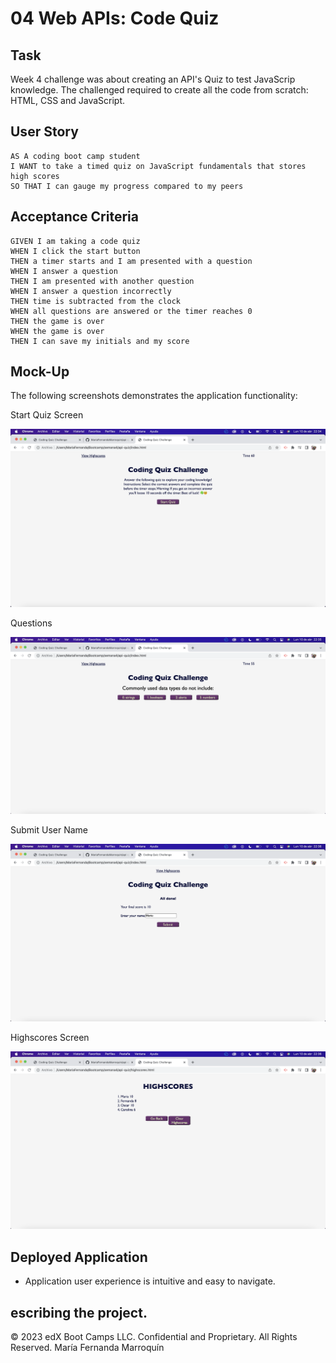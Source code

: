 # 04 Web APIs: Code Quiz

## Task

Week 4 challenge was about creating an API's Quiz to test JavaScrip knowledge. The challenged required to create all the code from scratch: HTML, CSS and JavaScript. 


## User Story

```
AS A coding boot camp student
I WANT to take a timed quiz on JavaScript fundamentals that stores high scores
SO THAT I can gauge my progress compared to my peers
```

## Acceptance Criteria

```
GIVEN I am taking a code quiz
WHEN I click the start button
THEN a timer starts and I am presented with a question
WHEN I answer a question
THEN I am presented with another question
WHEN I answer a question incorrectly
THEN time is subtracted from the clock
WHEN all questions are answered or the timer reaches 0
THEN the game is over
WHEN the game is over
THEN I can save my initials and my score
```

## Mock-Up

The following screenshots demonstrates the application functionality:

Start Quiz Screen

![A user clicks through an interactive coding quiz, then enters initials to save the high score before resetting and starting over.](./assets/mockups/start-screen.png)

Questions 

![A user clicks through an interactive coding quiz, then enters initials to save the high score before resetting and starting over.](./assets/mockups/questions.png)

Submit User Name 

![A user clicks through an interactive coding quiz, then enters initials to save the high score before resetting and starting over.](./assets/mockups/submit-name.png)

Highscores Screen

![A user clicks through an interactive coding quiz, then enters initials to save the high score before resetting and starting over.](./assets/mockups/highscores.png)



## Deployed Application

* Application user experience is intuitive and easy to navigate.

escribing the project.
---

© 2023 edX Boot Camps LLC. Confidential and Proprietary. All Rights Reserved. María Fernanda Marroquín

